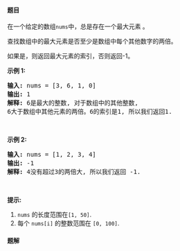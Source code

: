 #### 题目
<p>在一个给定的数组<code>nums</code>中，总是存在一个最大元素 。</p>

<p>查找数组中的最大元素是否至少是数组中每个其他数字的两倍。</p>

<p>如果是，则返回最大元素的索引，否则返回-1。</p>

<p><strong>示例 1:</strong></p>

<pre><strong>输入:</strong> nums = [3, 6, 1, 0]
<strong>输出:</strong> 1
<strong>解释:</strong> 6是最大的整数, 对于数组中的其他整数,
6大于数组中其他元素的两倍。6的索引是1, 所以我们返回1.
</pre>

<p>&nbsp;</p>

<p><strong>示例 2:</strong></p>

<pre><strong>输入:</strong> nums = [1, 2, 3, 4]
<strong>输出:</strong> -1
<strong>解释:</strong> 4没有超过3的两倍大, 所以我们返回 -1.
</pre>

<p>&nbsp;</p>

<p><strong>提示:</strong></p>

<ol>
	<li><code>nums</code>&nbsp;的长度范围在<code>[1, 50]</code>.</li>
	<li>每个&nbsp;<code>nums[i]</code>&nbsp;的整数范围在&nbsp;<code>[0, 100]</code>.</li>
</ol>


 #### 题解